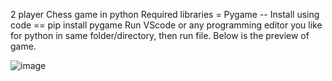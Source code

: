 2 player Chess game in python
Required libraries = Pygame -- Install using code == pip install pygame
Run VScode or any programming editor you like for python in same folder/directory, then run file.
Below is the preview of game.

![image](https://github.com/I-am-Skboss/Chess/assets/98142467/d6037f84-c0d8-457f-a737-c55f94f8dbd3)
